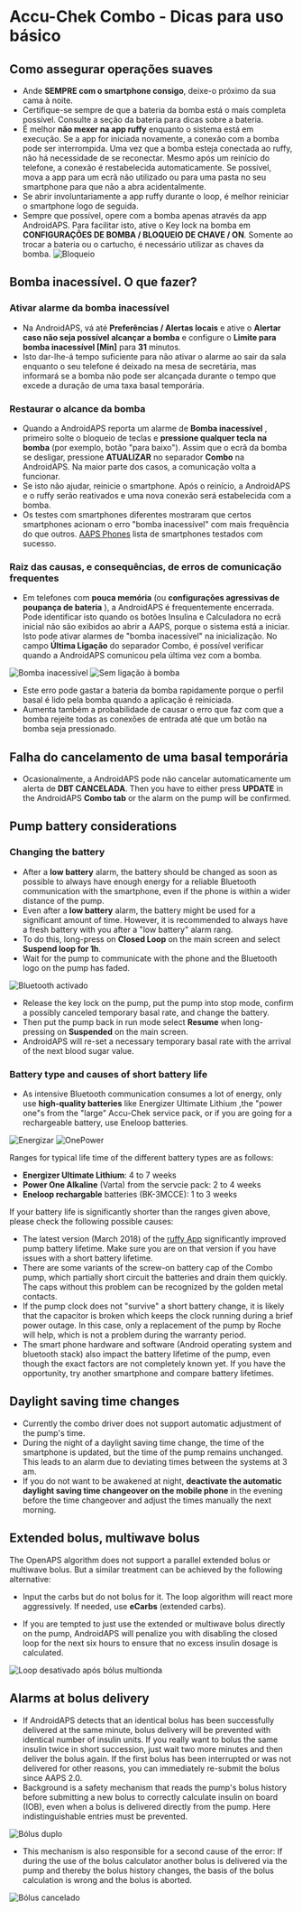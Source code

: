 # Accu-Chek Combo - Dicas para uso básico

## Como assegurar operações suaves

* Ande **SEMPRE com o smartphone consigo**, deixe-o próximo da sua cama à noite.
* Certifique-se sempre de que a bateria da bomba está o mais completa possível. Consulte a seção da bateria para dicas sobre a bateria.
* É melhor **não mexer na app ruffy** enquanto o sistema está em execução. Se a app for iniciada novamente, a conexão com a bomba pode ser interrompida. Uma vez que a bomba esteja conectada ao ruffy, não há necessidade de se reconectar. Mesmo após um reinício do telefone, a conexão é restabelecida automaticamente. Se possível, mova a app para um ecrã não utilizado ou para uma pasta no seu smartphone para que não a abra acidentalmente.
* Se abrir involuntariamente a app ruffy durante o loop, é melhor reiniciar o smartphone logo de seguida.
* Sempre que possível, opere com a bomba apenas através da app AndroidAPS. Para facilitar isto, ative o Key lock na bomba em **CONFIGURAÇÕES DE BOMBA / BLOQUEIO DE CHAVE / ON**. Somente ao trocar a bateria ou o cartucho, é necessário utilizar as chaves da bomba. ![Bloqueio](../images/combo/combo-tips-keylock.png)

## Bomba inacessível. O que fazer?

### Ativar alarme da bomba inacessível

* Na AndroidAPS, vá até **Preferências / Alertas locais** e ative o **Alertar caso não seja possível alcançar a bomba** e configure o **Limite para bomba inacessível [Min]** para **31** minutos. 
* Isto dar-lhe-á tempo suficiente para não ativar o alarme ao sair da sala enquanto o seu telefone é deixado na mesa de secretária, mas informará se a bomba não pode ser alcançada durante o tempo que excede a duração de uma taxa basal temporária.

### Restaurar o alcance da bomba

* Quando a AndroidAPS reporta um alarme de **Bomba inacessível** , primeiro solte o bloqueio de teclas e **pressione qualquer tecla na bomba** (por exemplo, botão "para baixo"). Assim que o ecrã da bomba se desligar, pressione **ATUALIZAR** no separador **Combo** na AndroidAPS. Na maior parte dos casos, a comunicação volta a funcionar.
* Se isto não ajudar, reinicie o smartphone. Após o reinício, a AndroidAPS e o ruffy serão reativados e uma nova conexão será estabelecida com a bomba.
* Os testes com smartphones diferentes mostraram que certos smartphones acionam o erro "bomba inacessível" com mais frequência do que outros. [AAPS Phones](https://docs.google.com/spreadsheets/d/1gZAsN6f0gv6tkgy9EBsYl0BQNhna0RDqA9QGycAqCQc/edit) lista de smartphones testados com sucesso. 

### Raiz das causas, e consequências, de erros de comunicação frequentes

* Em telefones com **pouca memória** (ou **configurações agressivas de poupança de bateria** ), a AndroidAPS é frequentemente encerrada. Pode identificar isto quando os botões Insulina e Calculadora no ecrã inicial não são exibidos ao abrir a AAPS, porque o sistema está a iniciar. Isto pode ativar alarmes de "bomba inacessível" na inicialização. No campo **Última Ligação** do separador Combo, é possível verificar quando a AndroidAPS comunicou pela última vez com a bomba. 

![Bomba inacessível](../images/combo/combo-tips-pump-unreachable.png) ![Sem ligação à bomba](../images/combo/combo-tips-no-connection-to-pump.png)

* Este erro pode gastar a bateria da bomba rapidamente porque o perfil basal é lido pela bomba quando a aplicação é reiniciada.
* Aumenta também a probabilidade de causar o erro que faz com que a bomba rejeite todas as conexões de entrada até que um botão na bomba seja pressionado. 

## Falha do cancelamento de uma basal temporária

* Ocasionalmente, a AndroidAPS pode não cancelar automaticamente um alerta de **DBT CANCELADA**. Then you have to either press **UPDATE** in the AndroidAPS **Combo tab** or the alarm on the pump will be confirmed.

## Pump battery considerations

### Changing the battery

* After a **low battery** alarm, the battery should be changed as soon as possible to always have enough energy for a reliable Bluetooth communication with the smartphone, even if the phone is within a wider distance of the pump.
* Even after a **low battery** alarm, the battery might be used for a significant amount of time. However, it is recommended to always have a fresh battery with you after a "low battery" alarm rang.
* To do this, long-press on **Closed Loop** on the main screen and select **Suspend loop for 1h**. 
* Wait for the pump to communicate with the phone and the Bluetooth logo on the pump has faded.

![Bluetooth activado](../images/combo/combo-tips-compo.png)

* Release the key lock on the pump, put the pump into stop mode, confirm a possibly canceled temporary basal rate, and change the battery.
* Then put the pump back in run mode select **Resume** when long-pressing on **Suspended** on the main screen.
* AndroidAPS will re-set a necessary temporary basal rate with the arrival of the next blood sugar value. 

### Battery type and causes of short battery life

* As intensive Bluetooth communication consumes a lot of energy, only use **high-quality batteries** like Energizer Ultimate Lithium ,the "power one"s from the "large" Accu-Chek service pack, or if you are going for a rechargeable battery, use Eneloop batteries. 

![Energizar](../images/combo/combo-tips-energizer.jpg) ![OnePower](../images/combo/combo-tips-power-one.png)

Ranges for typical life time of the different battery types are as follows:

* **Energizer Ultimate Lithium**: 4 to 7 weeks
* **Power One Alkaline** (Varta) from the servcie pack: 2 to 4 weeks
* **Eneloop rechargable** batteries (BK-3MCCE): 1 to 3 weeks

If your battery life is significantly shorter than the ranges given above, please check the following possible causes:

* The latest version (March 2018) of the [ruffy App](https://github.com/MilosKozak/ruffy) significantly improved pump battery lifetime. Make sure you are on that version if you have issues with a short battery lifetime.
* There are some variants of the screw-on battery cap of the Combo pump, which partially short circuit the batteries and drain them quickly. The caps without this problem can be recognized by the golden metal contacts.
* If the pump clock does not "survive" a short battery change, it is likely that the capacitor is broken which keeps the clock running during a brief power outage. In this case, only a replacement of the pump by Roche will help, which is not a problem during the warranty period. 
* The smart phone hardware and software (Android operating system and bluetooth stack) also impact the battery lifetime of the pump, even though the exact factors are not completely known yet. If you have the opportunity, try another smartphone and compare battery lifetimes.

## Daylight saving time changes

* Currently the combo driver does not support automatic adjustment of the pump's time.
* During the night of a daylight saving time change, the time of the smartphone is updated, but the time of the pump remains unchanged. This leads to an alarm due to deviating times between the systems at 3 am.
* If you do not want to be awakened at night, **deactivate the automatic daylight saving time changeover on the mobile phone** in the evening before the time changeover and adjust the times manually the next morning.

## Extended bolus, multiwave bolus

The OpenAPS algorithm does not support a parallel extended bolus or multiwave bolus. But a similar treatment can be achieved by the following alternative:

* Input the carbs but do not bolus for it. The loop algorithm will react more aggressively. If needed, use **eCarbs** (extended carbs).

* If you are tempted to just use the extended or multiwave bolus directly on the pump, AndroidAPS will penalize you with disabling the closed loop for the next six hours to ensure that no excess insulin dosage is calculated.

![Loop desativado após bólus multionda](../images/combo/combo-tips-multiwave-bolus.png)

## Alarms at bolus delivery

* If AndroidAPS detects that an identical bolus has been successfully delivered at the same minute, bolus delivery will be prevented with identical number of insulin units. If you really want to bolus the same insulin twice in short succession, just wait two more minutes and then deliver the bolus again. If the first bolus has been interrupted or was not delivered for other reasons, you can immediately re-submit the bolus since AAPS 2.0.
* Background is a safety mechanism that reads the pump's bolus history before submitting a new bolus to correctly calculate insulin on board (IOB), even when a bolus is delivered directly from the pump. Here indistinguishable entries must be prevented.

![Bólus duplo](../images/combo/combo-tips-doppelbolus.png)

* This mechanism is also responsible for a second cause of the error: If during the use of the bolus calculator another bolus is delivered via the pump and thereby the bolus history changes, the basis of the bolus calculation is wrong and the bolus is aborted. 

![Bólus cancelado](../images/combo/combo-tips-history-changed.png)